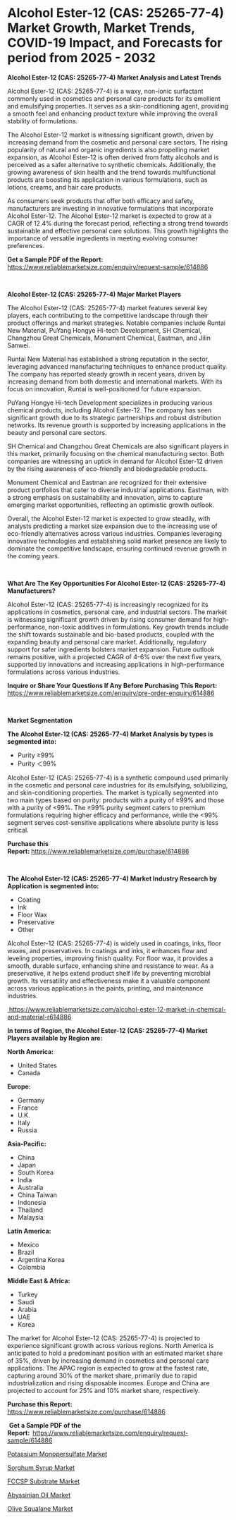 <p><h1>Alcohol Ester-12 (CAS: 25265-77-4) Market Growth, Market Trends, COVID-19 Impact, and Forecasts for period from 2025 - 2032</h1></p><p><strong>Alcohol Ester-12 (CAS: 25265-77-4) Market Analysis and Latest Trends</strong></p>
<p><p>Alcohol Ester-12 (CAS: 25265-77-4) is a waxy, non-ionic surfactant commonly used in cosmetics and personal care products for its emollient and emulsifying properties. It serves as a skin-conditioning agent, providing a smooth feel and enhancing product texture while improving the overall stability of formulations.</p><p>The Alcohol Ester-12 market is witnessing significant growth, driven by increasing demand from the cosmetic and personal care sectors. The rising popularity of natural and organic ingredients is also propelling market expansion, as Alcohol Ester-12 is often derived from fatty alcohols and is perceived as a safer alternative to synthetic chemicals. Additionally, the growing awareness of skin health and the trend towards multifunctional products are boosting its application in various formulations, such as lotions, creams, and hair care products.</p><p>As consumers seek products that offer both efficacy and safety, manufacturers are investing in innovative formulations that incorporate Alcohol Ester-12. The Alcohol Ester-12 market is expected to grow at a CAGR of 12.4% during the forecast period, reflecting a strong trend towards sustainable and effective personal care solutions. This growth highlights the importance of versatile ingredients in meeting evolving consumer preferences.</p></p>
<p><strong>Get a Sample PDF of the Report:&nbsp;</strong> <a href="https://www.reliablemarketsize.com/enquiry/request-sample/614886?utm_campaign=1133&utm_medium=2&utm_source=Github&utm_content=ia&utm_term=24032025&utm_id=alcohol-ester-12-cas-25265-77-4">https://www.reliablemarketsize.com/enquiry/request-sample/614886</a></p>
<p>&nbsp;</p>
<p><strong>Alcohol Ester-12 (CAS: 25265-77-4) Major Market Players</strong></p>
<p><p>The Alcohol Ester-12 (CAS: 25265-77-4) market features several key players, each contributing to the competitive landscape through their product offerings and market strategies. Notable companies include Runtai New Material, PuYang Hongye Hi-tech Development, SH Chemical, Changzhou Great Chemicals, Monument Chemical, Eastman, and Jilin Sanwei.</p><p>Runtai New Material has established a strong reputation in the sector, leveraging advanced manufacturing techniques to enhance product quality. The company has reported steady growth in recent years, driven by increasing demand from both domestic and international markets. With its focus on innovation, Runtai is well-positioned for future expansion.</p><p>PuYang Hongye Hi-tech Development specializes in producing various chemical products, including Alcohol Ester-12. The company has seen significant growth due to its strategic partnerships and robust distribution networks. Its revenue growth is supported by increasing applications in the beauty and personal care sectors.</p><p>SH Chemical and Changzhou Great Chemicals are also significant players in this market, primarily focusing on the chemical manufacturing sector. Both companies are witnessing an uptick in demand for Alcohol Ester-12 driven by the rising awareness of eco-friendly and biodegradable products.</p><p>Monument Chemical and Eastman are recognized for their extensive product portfolios that cater to diverse industrial applications. Eastman, with a strong emphasis on sustainability and innovation, aims to capture emerging market opportunities, reflecting an optimistic growth outlook.</p><p>Overall, the Alcohol Ester-12 market is expected to grow steadily, with analysts predicting a market size expansion due to the increasing use of eco-friendly alternatives across various industries. Companies leveraging innovative technologies and establishing solid market presence are likely to dominate the competitive landscape, ensuring continued revenue growth in the coming years.</p></p>
<p>&nbsp;</p>
<p><strong>What Are The Key Opportunities For Alcohol Ester-12 (CAS: 25265-77-4) Manufacturers?</strong></p>
<p><p>Alcohol Ester-12 (CAS: 25265-77-4) is increasingly recognized for its applications in cosmetics, personal care, and industrial sectors. The market is witnessing significant growth driven by rising consumer demand for high-performance, non-toxic additives in formulations. Key growth trends include the shift towards sustainable and bio-based products, coupled with the expanding beauty and personal care market. Additionally, regulatory support for safer ingredients bolsters market expansion. Future outlook remains positive, with a projected CAGR of 4-6% over the next five years, supported by innovations and increasing applications in high-performance formulations across various industries.</p></p>
<p><strong>Inquire or Share Your Questions If Any Before Purchasing This Report:</strong> <a href="https://www.reliablemarketsize.com/enquiry/pre-order-enquiry/614886?utm_campaign=1133&utm_medium=2&utm_source=Github&utm_content=ia&utm_term=24032025&utm_id=alcohol-ester-12-cas-25265-77-4">https://www.reliablemarketsize.com/enquiry/pre-order-enquiry/614886</a></p>
<p>&nbsp;</p>
<p><strong>Market Segmentation</strong></p>
<p><strong>The Alcohol Ester-12 (CAS: 25265-77-4) Market Analysis by types is segmented into:</strong></p>
<p><ul><li>Purity ≥99%</li><li>Purity ＜99%</li></ul></p>
<p><p>Alcohol Ester-12 (CAS: 25265-77-4) is a synthetic compound used primarily in the cosmetic and personal care industries for its emulsifying, solubilizing, and skin-conditioning properties. The market is typically segmented into two main types based on purity: products with a purity of ≥99% and those with a purity of <99%. The ≥99% purity segment caters to premium formulations requiring higher efficacy and performance, while the <99% segment serves cost-sensitive applications where absolute purity is less critical.</p></p>
<p><strong>Purchase this Report:&nbsp;</strong><a href="https://www.reliablemarketsize.com/purchase/614886?utm_campaign=1133&utm_medium=2&utm_source=Github&utm_content=ia&utm_term=24032025&utm_id=alcohol-ester-12-cas-25265-77-4">https://www.reliablemarketsize.com/purchase/614886</a></p>
<p>&nbsp;</p>
<p><strong>The Alcohol Ester-12 (CAS: 25265-77-4) Market Industry Research by Application is segmented into:</strong></p>
<p><ul><li>Coating</li><li>Ink</li><li>Floor Wax</li><li>Preservative</li><li>Other</li></ul></p>
<p><p>Alcohol Ester-12 (CAS: 25265-77-4) is widely used in coatings, inks, floor waxes, and preservatives. In coatings and inks, it enhances flow and leveling properties, improving finish quality. For floor wax, it provides a smooth, durable surface, enhancing shine and resistance to wear. As a preservative, it helps extend product shelf life by preventing microbial growth. Its versatility and effectiveness make it a valuable component across various applications in the paints, printing, and maintenance industries.</p></p>
<p><a href="https://www.reliablemarketsize.com/alcohol-ester-12-market-in-chemical-and-material-r614886?utm_campaign=1133&utm_medium=2&utm_source=Github&utm_content=ia&utm_term=24032025&utm_id=alcohol-ester-12-cas-25265-77-4">&nbsp;https://www.reliablemarketsize.com/alcohol-ester-12-market-in-chemical-and-material-r614886</a></p>
<p><strong>In terms of Region, the Alcohol Ester-12 (CAS: 25265-77-4) Market Players available by Region are:</strong></p>
<p>
    <p> <strong> North America: </strong>
        <ul>
            <li>United States</li>
            <li>Canada</li>
        </ul>
        </p> 
    <p> <strong> Europe: </strong>
        <ul>
            <li>Germany</li>
            <li>France</li>
            <li>U.K.</li>
            <li>Italy</li>
            <li>Russia</li>
        </ul>
        </p> 
    <p> <strong> Asia-Pacific: </strong>
        <ul>
            <li>China</li>
            <li>Japan</li>
            <li>South Korea</li>
            <li>India</li>
            <li>Australia</li>
            <li>China Taiwan</li>
            <li>Indonesia</li>
            <li>Thailand</li>
            <li>Malaysia</li>
        </ul>
        </p> 
    <p> <strong> Latin America: </strong>
        <ul>
            <li>Mexico</li>
            <li>Brazil</li>
            <li>Argentina Korea</li>
            <li>Colombia</li>
        </ul>
        </p> 
    <p> <strong> Middle East & Africa: </strong>
        <ul>
            <li>Turkey</li>
            <li>Saudi</li>
            <li>Arabia</li>
            <li>UAE</li>
            <li>Korea</li>
        </ul>
    </p>
    </p>
<p><p>The market for Alcohol Ester-12 (CAS: 25265-77-4) is projected to experience significant growth across various regions. North America is anticipated to hold a predominant position with an estimated market share of 35%, driven by increasing demand in cosmetics and personal care applications. The APAC region is expected to grow at the fastest rate, capturing around 30% of the market share, primarily due to rapid industrialization and rising disposable incomes. Europe and China are projected to account for 25% and 10% market share, respectively.</p></p>
<p><strong>Purchase this Report: </strong><a href="https://www.reliablemarketsize.com/purchase/614886?utm_campaign=1133&utm_medium=2&utm_source=Github&utm_content=ia&utm_term=24032025&utm_id=alcohol-ester-12-cas-25265-77-4">https://www.reliablemarketsize.com/purchase/614886</a></p>
<p>&nbsp;<strong>Get a Sample PDF of the Report:&nbsp;&nbsp;</strong><a href="https://www.reliablemarketsize.com/enquiry/request-sample/614886?utm_campaign=1133&utm_medium=2&utm_source=Github&utm_content=ia&utm_term=24032025&utm_id=alcohol-ester-12-cas-25265-77-4">https://www.reliablemarketsize.com/enquiry/request-sample/614886</a></p>
<p><strong></strong></p>
<p><p><a href="https://github.com/idranalexie/Market-Research-Report-List-1/blob/main/potassium-monopersulfate-market.md?utm_campaign=1133&utm_medium=2&utm_source=Github&utm_content=ia&utm_term=24032025&utm_id=alcohol-ester-12-cas-25265-77-4">Potassium Monopersulfate Market</a></p><p><a href="https://github.com/yardemuongz5/Market-Research-Report-List-1/blob/main/sorghum-syrup-market.md?utm_campaign=1133&utm_medium=2&utm_source=Github&utm_content=ia&utm_term=24032025&utm_id=alcohol-ester-12-cas-25265-77-4">Sorghum Syrup Market</a></p><p><a href="https://github.com/rempemelon5k/Market-Research-Report-List-1/blob/main/fccsp-substrate-market.md?utm_campaign=1133&utm_medium=2&utm_source=Github&utm_content=ia&utm_term=24032025&utm_id=alcohol-ester-12-cas-25265-77-4">FCCSP Substrate Market</a></p><p><a href="https://github.com/balbajagatr1/Market-Research-Report-List-1/blob/main/abyssinian-oil-market.md?utm_campaign=1133&utm_medium=2&utm_source=Github&utm_content=ia&utm_term=24032025&utm_id=alcohol-ester-12-cas-25265-77-4">Abyssinian Oil Market</a></p><p><a href="https://github.com/aloyoarmahvr/Market-Research-Report-List-1/blob/main/olive-squalane-market.md?utm_campaign=1133&utm_medium=2&utm_source=Github&utm_content=ia&utm_term=24032025&utm_id=alcohol-ester-12-cas-25265-77-4">Olive Squalane Market</a></p></p>